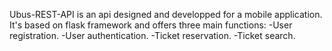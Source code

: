 Ubus-REST-API is an api designed and developped for a mobile application.
It's based on flask framework and offers three main functions:
-User registration.
-User authentication.
-Ticket reservation.
-Ticket search.

